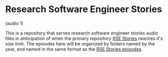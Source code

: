 # Research Software Engineer Stories

(audio 1)

This is a repository that serves research software engineer stories audio files
in anticipation of when the primary repository [RSE Stories](https://github.com/USRSE/rse-stories)
reaches it's size limit. The episodes here will be organized by folders named
by the year, and named in the same format as the [RSE Stories episodes](https://github.com/USRSE/rse-stories/tree/master/assets/episodes).
